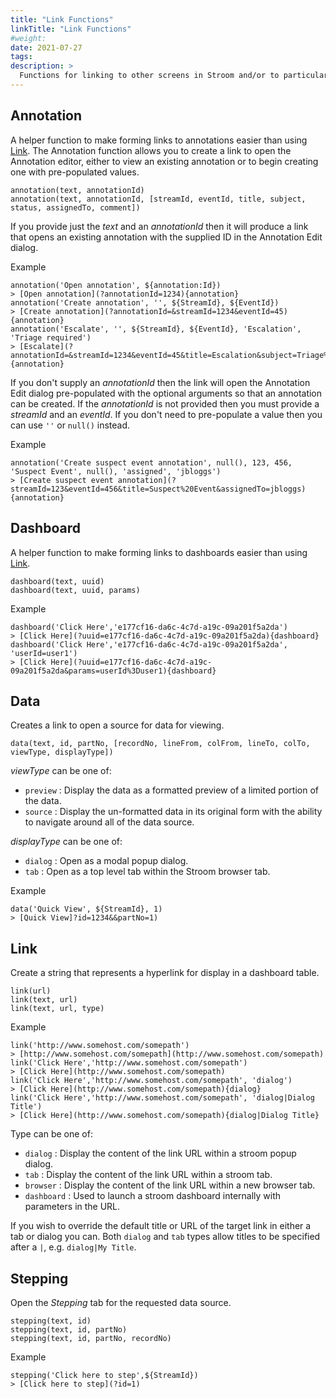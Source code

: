 ```yaml
---
title: "Link Functions"
linkTitle: "Link Functions"
#weight:
date: 2021-07-27
tags: 
description: >
  Functions for linking to other screens in Stroom and/or to particular sets of data.
---
```


## Annotation

A helper function to make forming links to annotations easier than using [Link](#link).
The Annotation function allows you to create a link to open the Annotation editor, either to view an existing annotation or to begin creating one with pre-populated values.

```clike
annotation(text, annotationId)
annotation(text, annotationId, [streamId, eventId, title, subject, status, assignedTo, comment])
```

If you provide just the _text_ and an _annotationId_ then it will produce a link that opens an existing annotation with the supplied ID in the Annotation Edit dialog.

Example

```clike
annotation('Open annotation', ${annotation:Id})
> [Open annotation](?annotationId=1234){annotation}
annotation('Create annotation', '', ${StreamId}, ${EventId})
> [Create annotation](?annotationId=&streamId=1234&eventId=45){annotation}
annotation('Escalate', '', ${StreamId}, ${EventId}, 'Escalation', 'Triage required')
> [Escalate](?annotationId=&streamId=1234&eventId=45&title=Escalation&subject=Triage%20required){annotation}
```

If you don't supply an _annotationId_ then the link will open the Annotation Edit dialog pre-populated with the optional arguments so that an annotation can be created.
If the _annotationId_ is not provided then you must provide a _streamId_ and an _eventId_.
If you don't need to pre-populate a value then you can use `''` or `null()` instead.

Example

```clike
annotation('Create suspect event annotation', null(), 123, 456, 'Suspect Event', null(), 'assigned', 'jbloggs')
> [Create suspect event annotation](?streamId=123&eventId=456&title=Suspect%20Event&assignedTo=jbloggs){annotation}
```

## Dashboard

A helper function to make forming links to dashboards easier than using [Link](#link).

```clike
dashboard(text, uuid)
dashboard(text, uuid, params)
```

Example

```clike
dashboard('Click Here','e177cf16-da6c-4c7d-a19c-09a201f5a2da')
> [Click Here](?uuid=e177cf16-da6c-4c7d-a19c-09a201f5a2da){dashboard}
dashboard('Click Here','e177cf16-da6c-4c7d-a19c-09a201f5a2da', 'userId=user1')
> [Click Here](?uuid=e177cf16-da6c-4c7d-a19c-09a201f5a2da&params=userId%3Duser1){dashboard}
```

## Data

Creates a link to open a source for data for viewing.

```clike
data(text, id, partNo, [recordNo, lineFrom, colFrom, lineTo, colTo, viewType, displayType])
```

_viewType_ can be one of:

* `preview` : Display the data as a formatted preview of a limited portion of the data.
* `source` : Display the un-formatted data in its original form with the ability to navigate around all of the data source.

_displayType_ can be one of:

* `dialog` : Open as a modal popup dialog.
* `tab` : Open as a top level tab within the Stroom browser tab.

Example

```clike
data('Quick View', ${StreamId}, 1)
> [Quick View]?id=1234&&partNo=1)
```

## Link

Create a string that represents a hyperlink for display in a dashboard table.

```clike
link(url)
link(text, url)
link(text, url, type)
```

Example

```clike
link('http://www.somehost.com/somepath')
> [http://www.somehost.com/somepath](http://www.somehost.com/somepath)
link('Click Here','http://www.somehost.com/somepath')
> [Click Here](http://www.somehost.com/somepath)
link('Click Here','http://www.somehost.com/somepath', 'dialog')
> [Click Here](http://www.somehost.com/somepath){dialog}
link('Click Here','http://www.somehost.com/somepath', 'dialog|Dialog Title')
> [Click Here](http://www.somehost.com/somepath){dialog|Dialog Title}
```

Type can be one of:

* `dialog` : Display the content of the link URL within a stroom popup dialog.
* `tab` : Display the content of the link URL within a stroom tab.
* `browser` : Display the content of the link URL within a new browser tab.
* `dashboard` : Used to launch a stroom dashboard internally with parameters in the URL.

If you wish to override the default title or URL of the target link in either a tab or dialog you can. Both `dialog` and `tab` types allow titles to be specified after a `|`, e.g. `dialog|My Title`.

## Stepping

Open the _Stepping_ tab for the requested data source.

```clike
stepping(text, id)
stepping(text, id, partNo)
stepping(text, id, partNo, recordNo)
```

Example

```clike
stepping('Click here to step',${StreamId})
> [Click here to step](?id=1)
```
